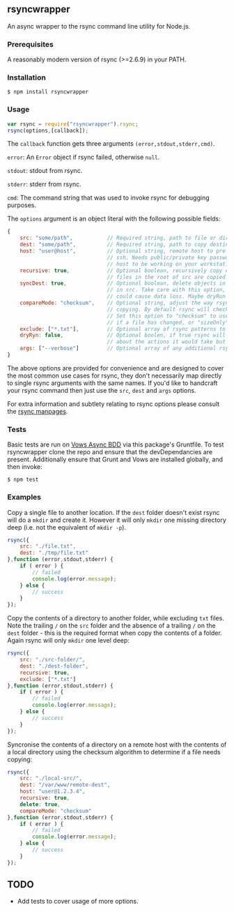 ## rsyncwrapper

An async wrapper to the rsync command line utility for Node.js.

### Prerequisites

A reasonably modern version of rsync (>=2.6.9) in your PATH.

### Installation

    $ npm install rsyncwrapper

### Usage

```javascript
var rsync = require("rsyncwrapper").rsync;
rsync(options,[callback]);
```

The `callback` function gets three arguments `(error,stdout,stderr,cmd)`.

`error`: An `Error` object if rsync failed, otherwise `null`.

`stdout`: stdout from rsync.

`stderr`: stderr from rsync.

`cmd`: The command string that was used to invoke rsync for debugging purposes.

The `options` argument is an object literal with the following possible fields:

```javascript
{
    src: "some/path",           // Required string, path to file or dir to copy.
    dest: "some/path",          // Required string, path to copy destination.
    host: "user@host",          // Optional string, remote host to prefix to dest if copying over
                                // ssh. Needs public/private key passwordless ssh access to your
                                // host to be working on your workstation.
    recursive: true,            // Optional boolean, recursively copy dirs, sub-dirs and files. Only
                                // files in the root of src are copied unless this option is true.
    syncDest: true,             // Optional boolean, delete objects in dest that aren't present
                                // in src. Take care with this option, since misconfiguration
                                // could cause data loss. Maybe dryRun first?
    compareMode: "checksum",    // Optional string, adjust the way rsync determines if files need
                                // copying. By default rsync will check using file mod date and size.
                                // Set this option to "checksum" to use a 128bit checksum to check
                                // if a file has changed, or "sizeOnly" to only use a file's size.
    exclude: ["*.txt"],         // Optional array of rsync patterns to exclude from the operation.
    dryRyn: false,              // Optional boolen, if true rsync will output verbose info to stdout
                                // about the actions it would take but does not modify the filesystem.
    args: ["--verbose"]         // Optional array of any additional rsync args you'd like to include.
}
```

The above options are provided for convenience and are designed to cover the most common use cases for rsync, they don't necessarily map directly to single rsync arguments with the same names. If you'd like to handcraft your rsync command then just use the `src`, `dest` and `args` options.

For extra information and subtlety relating to rsync options please consult the [rsync manpages](http://linux.die.net/man/1/rsync).

### Tests

Basic tests are run on [Vows Async BDD](http://vowsjs.org/) via this package's Gruntfile. To test rsyncwrapper clone the repo and ensure that the devDependancies are present. Additionally ensure that Grunt and Vows are installed globally, and then invoke:

    $ npm test

### Examples

Copy a single file to another location. If the `dest` folder doesn't exist rsync will do a `mkdir` and create it. However it will only `mkdir` one missing directory deep (i.e. not the equivalent of `mkdir -p`).

```javascript
rsync({
    src: "./file.txt",
    dest: "./tmp/file.txt"
},function (error,stdout,stderr) {
    if ( error ) {
        // failed
        console.log(error.message);
    } else {
        // success
    }
});
```

Copy the contents of a directory to another folder, while excluding `txt` files. Note the trailing `/` on the `src` folder and the absence of a trailing `/` on the `dest` folder - this is the required format when copy the contents of a folder. Again rsync will only `mkdir` one level deep:

```javascript
rsync({
    src: "./src-folder/",
    dest: "./dest-folder",
    recursive: true,
    exclude: ["*.txt"]
},function (error,stdout,stderr) {
    if ( error ) {
        // failed
        console.log(error.message);
    } else {
        // success
    }
});
```

Syncronise the contents of a directory on a remote host with the contents of a local directory using the checksum algorithm to determine if a file needs copying:

```javascript
rsync({
    src: "./local-src/",
    dest: "/var/www/remote-dest",
    host: "user@1.2.3.4",
    recursive: true,
    delete: true,
    compareMode: "checksum"
},function (error,stdout,stderr) {
    if ( error ) {
        // failed
        console.log(error.message);
    } else {
        // success
    }
});
```

## TODO

- Add tests to cover usage of more options.